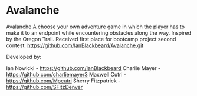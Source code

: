 # Avalanche
Avalanche
A choose your own adventure game in which the player has to make it to an endpoint while encountering obstacles along the way.
Inspired by the Oregon Trail.
Received first place for bootcamp project second contest.
https://github.com/IanBlackbeard/Avalanche.git 

Developed by:

Ian Nowicki - https://github.com/IanBlackbeard
Charlie Mayer -  https://github.com/charliemayer3
Maxwell Cutri - https://github.com/Mpcutri
Sherry Fitzpatrick - https://github.com/SFitzDenver
